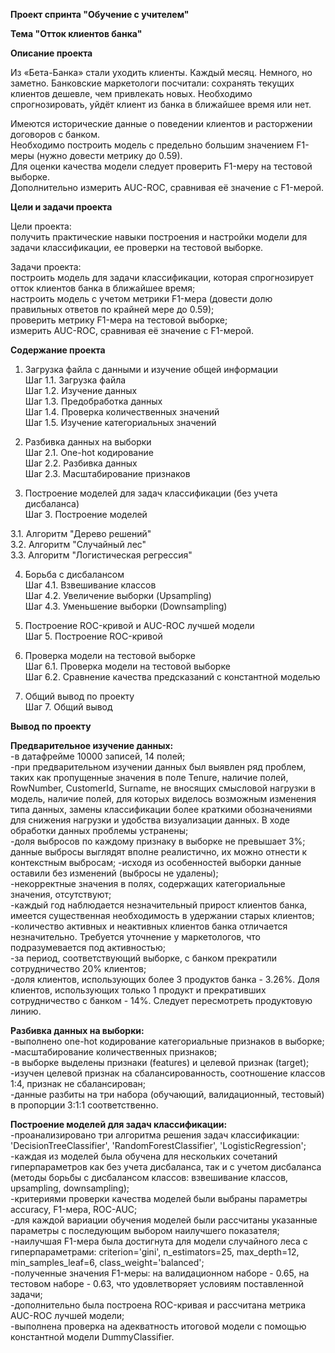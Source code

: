 **Проект спринта "Обучение с учителем"**

**Тема "Отток клиентов банка"**

**Описание проекта**

Из «Бета-Банка» стали уходить клиенты. Каждый месяц. Немного, но заметно. Банковские маркетологи посчитали: сохранять текущих клиентов дешевле, чем привлекать новых.
Необходимо спрогнозировать, уйдёт клиент из банка в ближайшее время или нет.

Имеются исторические данные о поведении клиентов и расторжении договоров с банком.<br>
Необходимо построить модель с предельно большим значением F1-меры (нужно довести метрику до 0.59).<br>
Для оценки качества модели следует проверить F1-меру на тестовой выборке.<br>
Дополнительно измерить AUC-ROC, сравнивая её значение с F1-мерой.

**Цели и задачи проекта**

Цели проекта:<br>
получить практические навыки построения и настройки модели для задачи классификации, ее проверки на тестовой выборке.

Задачи проекта:<br>
построить модель для задачи классификации, которая спрогнозирует отток клиентов банка в ближайшее время;<br>
настроить модель с учетом метрики F1-мера (довести долю правильных ответов по крайней мере до 0.59);<br>
проверить метрику F1-мера на тестовой выборке;<br>
измерить AUC-ROC, сравнивая её значение с F1-мерой.

**Содержание проекта**
1. Загрузка файла с данными и изучение общей информации<br>
Шаг 1.1. Загрузка файла<br>
Шаг 1.2. Изучение данных<br>
Шаг 1.3. Предобработка данных<br>
Шаг 1.4. Проверка количественных значений<br>
Шаг 1.5. Изучение категориальных значений<br>

2. Разбивка данных на выборки<br>
Шаг 2.1. One-hot кодирование<br>
Шаг 2.2. Разбивка данных<br>
Шаг 2.3. Масштабирование признаков<br>

3. Построение моделей для задач классификации (без учета дисбаланса)<br>
Шаг 3. Построение моделей<br>

3.1. Алгоритм "Дерево решений"<br>
3.2. Алгоритм "Случайный лес"<br>
3.3. Алгоритм "Логистическая регрессия"<br>

4. Борьба с дисбалансом<br>
Шаг 4.1. Взвешивание классов<br>
Шаг 4.2. Увеличение выборки (Upsampling)<br>
Шаг 4.3. Уменьшение выборки (Downsampling)<br>

5. Построение ROC-кривой и AUC-ROC лучшей модели<br>
Шаг 5. Построение ROC-кривой<br>

6. Проверка модели на тестовой выборке<br>
Шаг 6.1. Проверка модели на тестовой выборке<br>
Шаг 6.2. Сравнение качества предсказаний с константной моделью<br>

7. Общий вывод по проекту<br>
Шаг 7. Общий вывод<br>

**Вывод по проекту**

**Предварительное изучение данных:**<br>
-в датафрейме 10000 записей, 14 полей;<br>
-при предварительном изучении данных был выявлен ряд проблем, таких как пропущенные значения в поле Tenure, наличие полей, RowNumber, CustomerId, Surname, не вносящих смысловой нагрузки в модель, наличие полей, для которых виделось возможным изменения типа данных, замены классификации более краткими обозначениями для снижения нагрузки и удобства визуализации данных. В ходе обработки данных проблемы устранены;<br>
-доля выбросов по каждому признаку в выборке не превышает 3%; данные выбросы выглядят вполне реалистично, их можно отнести к контекстным выбросам;
-исходя из особенностей выборки данные оставили без изменений (выбросы не удалены);<br>
-некорректные значения в полях, содержащих категориальные значения, отсутствуют;<br>
-каждый год наблюдается незначительный прирост клиентов банка, имеется существенная необходимость в удержании старых клиентов;<br>
-количество активных и неактивных клиентов банка отличается незначительно. Требуется уточнение у маркетологов, что подразумевается под активностью;<br>
-за период, соответствующий выборке, с банком прекратили сотрудничество 20% клиентов;<br>
-доля клиентов, использующих более 3 продуктов банка - 3.26%. Доля клиентов, использующих только 1 продукт и прекративших сотрудничество с банком - 14%. Следует пересмотреть продуктовую линию.

**Разбивка данных на выборки:**<br>
-выполнено one-hot кодирование категориальные признаков в выборке;<br>
-масштабирование количественных признаков;<br>
-в выборке выделены признаки (features) и целевой признак (target);<br>
-изучен целевой признак на сбалансированность, соотношение классов 1:4, признак не сбалансирован;<br>
-данные разбиты на три набора (обучающий, валидационный, тестовый) в пропорции 3:1:1 соответственно.

**Построение моделей для задач классификации:**<br>
-проанализировано три алгоритма решения задач классификации: 'DecisionTreeClassifier', 'RandomForestClassifier', 'LogisticRegression';<br>
-каждая из моделей была обучена для нескольких сочетаний гиперпараметров как без учета дисбаланса, так и с учетом дисбаланса (методы борьбы с дисбалансом классов: взвешивание классов, upsampling, downsampling);<br>
-критериями проверки качества моделей были выбраны параметры accuracy, F1-мера, ROC-AUC;<br>
-для каждой вариации обучения моделей были рассчитаны указанные параметры с последующим выбором наилучшего показателя;<br>
-наилучшая F1-мера была достигнута для модели случайного леса с гиперпараметрами: criterion='gini', n_estimators=25, max_depth=12, min_samples_leaf=6, class_weight='balanced';<br>
-полученные значения F1-меры: на валидационном наборе - 0.65, на тестовом наборе - 0.63, что удовлетворяет условиям поставленной задачи;<br>
-дополнительно была построена ROC-кривая и рассчитана метрика AUC-ROC лучшей модели;<br>
-выполнена проверка на адекватность итоговой модели с помощью константной модели DummyClassifier.
